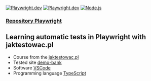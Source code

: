 [![Playwright.dev](https://img.shields.io/badge/Documentation-Playwright-45ba4b.svg)](https://playwright.dev/docs/intro)  [![Playwright.dev](https://img.shields.io/badge/API%20reference-Playwright-D0422C.svg)](https://playwright.dev/docs/api/class-playwright)   [![Node.js](https://img.shields.io/badge/download-Node.js-026e00.svg)](https://nodejs.org/) 
<br>

### [Repository Playwright](https://github.com/microsoft/playwright)

## Learning automatic tests in Playwright with jaktestowac.pl

- Course from the [jaktestowac.pl](https://jaktestowac.pl/course/playwright-wprowadzenie/) <br>
- Tested site [demo-bank](https://demo-bank.vercel.app/) <br>
- Software [VSCode](https://code.visualstudio.com/) <br>
- Programming language [TypeScript](https://www.typescriptlang.org/) 